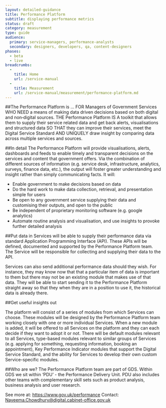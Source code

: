 ```yaml
---
layout: detailed-guidance
title: Performance Platform
subtitle: displaying performance metrics
status: draft
category: measurement
type: guide
audience:
  primary: service-managers, performance-analysts
  secondary: designers, developers, qa, content-designers
phases:
  - beta
  - live
breadcrumbs:
  -
    title: Home
    url: /service-manual
  -
    title: Measurement
    url: /service-manual/measurement/performance-platform.md
---
```


##The Performance Platform is ...
FOR Managers of Government Services  WHO NEED a means of making data driven decisions based on both digital and non‑digital sources.  THE Performance Platform IS A toolkit that allows them to supply their service related data and get back alerts, visualisations and structured data SO THAT they can improve their services, meet the Digital Service Standard AND UNIQUELY draw insight by comparing data across multiple services and sources.

##In detail
The Performance Platform will provide visualisations, alerts, dashboards and feeds to enable timely and transparent decisions on the services and content that government offers.  Via the combination of different sources of information (e.g. service desk, infrastructure, analytics, surveys, finance data, etc.), the output will foster greater understanding and insight rather than simply communicating facts.  It will:
* Enable government to make decisions based on data
* Do the hard work to make data collection, retrieval, and presentation simple for users
* Be open to any government service supplying their data and customising their outputs, and open to the public
* Be independent of proprietary monitoring software  (e.g. google analytics)
* Automate routine analysis and visualisation, and use insights to provoke further detailed analysis

##Put data in
Services will be able to supply their performance data via standard Application Programming Interface (API).  These APIs will be defined, documented and supported by the Performance Platform team.  The Service will be responsible for collecting and supplying their data to the API.

Services can also send additional performance data should they wish.  For instance, they may know now that that a particular item of data is important to them but there may not be an existing module that makes use of that data.  They will be able to start sending it to the Performance Platform straight away so that they when they are in a position to use it, the historical data is already there.

##Get useful insights out

The platform will consist of a series of modules from which Services can choose.   These modules will be designed by the Performance Platform team working closely with one or more individual Services.   When a new module is added, it will be offered to all Services on the platform and they can each decide if they want to adopt it or not.  There will be default modules relevant to all Services, type-based modules relevant to similar groups of Services (e.g.  applying for something, requesting information, booking an appointment), Key Performance Indicator modules that support the  Digital Service Standard, and the ability for Services to develop their own custom Service-specific modules.


##Who are we?
The Performance Platform team are part of GDS.  Within GDS we sit within ‘PDU’ - the Performance Delivery Unit. PDU also includes other teams with complementary skill sets such as product analysis, business analysis and user research.

See more at: https://www.gov.uk/performance
Contact: Nayeema.Chowdhury@digital.cabinet-office.gov.uk
